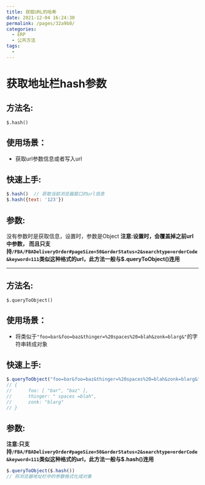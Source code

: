 ```yaml
---
title: 获取URL的哈希
date: 2021-12-04 16:24:30
permalink: /pages/32a9b0/
categories:
  - ERP
  - 公共方法
tags:
  - 
---
```

# 获取地址栏hash参数
## 方法名:
`$.hash()`

## 使用场景：
- 获取url参数信息或者写入url

## 快速上手:
```js
$.hash()  // 获取当前浏览器窗口的url信息
$.hash({text: '123'})
```

## 参数:
没有参数时是获取信息，设置时，参数是Object
**注意:设置时，会覆盖掉之前url中参数， 而且只支持`/FBA/FBADeliveryOrder#pageSize=50&orderStatus=2&searchtype=orderCode&keyword=111`类似这种格式的url，此方法一般与$.queryToObject()连用**

---
## 方法名:
`$.queryToObject()`

## 使用场景：
- 将类似于`"foo=bar&foo=baz&thinger=%20spaces%20=blah&zonk=blarg&"`的字符串转成对象

## 快速上手:
```js
$.queryToObject("foo=bar&foo=baz&thinger=%20spaces%20=blah&zonk=blarg&") 
// {
//		foo: [ "bar", "baz" ],
//		thinger: " spaces =blah",
//		zonk: "blarg"
// }
```

## 参数:

**注意:只支持`/FBA/FBADeliveryOrder#pageSize=50&orderStatus=2&searchtype=orderCode&keyword=111`类似这种格式的url，此方法一般与$.hash()连用**

```js
$.queryToObject($.hash())
// 将浏览器地址栏中的参数格式化成对象
```
